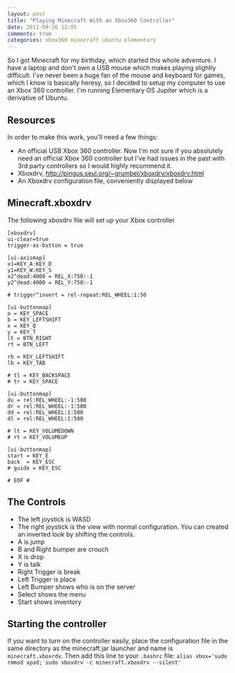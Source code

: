 ```yaml
---
layout: post
title: "Playing Minecraft With an Xbox360 Controller"
date: 2011-09-26 12:05
comments: true
categories: xbox360 minecraft ubuntu elementary
---
```


So I got Minecraft for my birthday, which started this whole adventure. 
I have a laptop and don't own a USB mouse which makes playing slightly 
difficult. I've never been a huge fan of the mouse and keyboard for games, 
which I know is basically heresy, so I decided to setup my computer to use 
an Xbox 360 controller. I'm running Elementary OS Jupiter which is a 
derivative of Ubuntu.

## Resources

In order to make this work, you'll need a few things:

- An official USB Xbox 360 controller. Now I'm not sure if you absolutely need
  an official Xbox 360 controller but I've had issues in the past with 3rd
  party controllers so I would highly recommend it.
- Xboxdrv, <http://pingus.seul.org/~grumbel/xboxdrv/xboxdrv.html>
- An Xboxdrv configuration file, conveniently displayed below

## Minecraft.xboxdrv

The following xboxdrv file will set up your Xbox controller

```
[xboxdrv]
ui-clear=true
trigger-as-button = true

[ui-axismap]
x1=KEY_A:KEY_D
y1=KEY_W:KEY_S
x2^dead:4000 = REL_X:750:-1
y2^dead:4000 = REL_Y:750:-1

# trigger^invert = rel-repeat:REL_WHEEL:1:50

[ui-buttonmap]
a = KEY_SPACE
b = KEY_LEFTSHIFT
x = KEY_Q
y = KEY_T
lt = BTN_RIGHT
rt = BTN_LEFT

rb = KEY_LEFTSHIFT
lb = KEY_TAB

# tl = KEY_BACKSPACE
# tr = KEY_SPACE

[ui-buttonmap]
du = rel:REL_WHEEL:-1:500
dr = rel:REL_WHEEL:-1:500
dd = rel:REL_WHEEL:1:500
dl = rel:REL_WHEEL:1:500

# lt = KEY_VOLUMEDOWN
# rt = KEY_VOLUMEUP

[ui-buttonmap]
start = KEY_E
back  = KEY_ESC
# guide = KEY_ESC

# EOF #
```

## The Controls

- The left joystick is WASD
- The right joystick is the view with normal configuration. You can created an
  inverted look by shifting the controls.
- A is jump
- B and Right bumper are crouch
- X is drop
- Y is talk
- Right Trigger is break
- Left Trigger is place
- Left Bumper shows who is on the server
- Select shows the menu
- Start shows inventory

## Starting the controller

If you want to turn on the controller easily, place the configuration file in
the same directory as the minecraft jar launcher and name is 
`minecraft.xboxrdv`. Then add this line to your `.bashrc` file:
`alias xbox='sudo rmmod xpad; sudo xboxdrv -c minecraft.xboxdrv --silent'`
